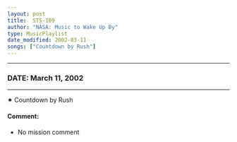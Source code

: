 ```yaml
---
layout: post
title:  STS-109
author: "NASA: Music to Wake Up By"
type: MusicPlaylist
date_modified: 2002-03-11
songs: ["Countdown by Rush"]
---
```


----
### DATE: March 11, 2002
----
✷ Countdown by Rush

#### Comment:
* No mission comment



<br/>
<center>
	<a target="_blank"
	   href="https://twitter.com/intent/tweet?hashtags=Space,NASA,Playlist,NASAWakeupCalls,SpaceProgram&text={{ page.author}}, '{{ page.songs.first }}' {{ page.title }}, {{ page.date | date: '%B %d, %Y' }}. {{ site.url }}{{ page.url }}&via=nasawakeupcalls"><i class="fab fa-twitter" alt="Tweet this page" style="font-size: 1.3em;"></i></a>
	&nbsp; 	<i class="fas fa-user-astronaut" style="font-size: 1.5em;"></i> &nbsp;
    <a type="amzn" search="'Countdown by Rush'" category="popular music">
    <i class="fab fa-amazon" style="font-size: 1.3em;"></i></a>
</center>
